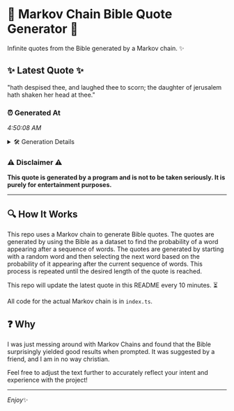 # 📖 Markov Chain Bible Quote Generator 📖

Infinite quotes from the Bible generated by a Markov chain. ✨

## ✨ Latest Quote ✨
"hath despised thee, and laughed thee to scorn; the daughter of jerusalem hath shaken her head at thee."

### ⏰ Generated At
*4:50:08 AM*

<details>
    <summary>🛠️ Generation Details</summary>
    <p>
        <strong>🌱 Seed:</strong> hath<br>
        <strong>🔄 Iterations:</strong> 17<br>
        <strong>📜 Context History:</strong><br>[ hath ]: despised<br>[ hath, despised ]: thee,<br>[ hath, despised, thee, ]: and<br>[ hath, despised, thee,, and ]: laughed<br>[ hath, despised, thee,, and, laughed ]: thee<br>[ hath, despised, thee,, and, laughed, thee ]: to<br>[ despised, thee,, and, laughed, thee, to ]: scorn;<br>[ thee,, and, laughed, thee, to, scorn; ]: the<br>[ and, laughed, thee, to, scorn;, the ]: daughter<br>[ laughed, thee, to, scorn;, the, daughter ]: of<br>[ thee, to, scorn;, the, daughter, of ]: jerusalem<br>[ to, scorn;, the, daughter, of, jerusalem ]: hath<br>[ scorn;, the, daughter, of, jerusalem, hath ]: shaken<br>[ the, daughter, of, jerusalem, hath, shaken ]: her<br>[ daughter, of, jerusalem, hath, shaken, her ]: head<br>[ of, jerusalem, hath, shaken, her, head ]: at<br>[ jerusalem, hath, shaken, her, head, at ]: thee.<br>
    </p>
</details>

### ⚠️ Disclaimer ⚠️
**This quote is generated by a program and is not to be taken seriously. It is purely for entertainment purposes.**

---

## 🔍 How It Works

This repo uses a Markov chain to generate Bible quotes. The quotes are generated by using the Bible as a dataset to find the probability of a word appearing after a sequence of words. The quotes are generated by starting with a random word and then selecting the next word based on the probability of it appearing after the current sequence of words. This process is repeated until the desired length of the quote is reached.

This repo will update the latest quote in this README every 10 minutes. ⏳

All code for the actual Markov chain is in `index.ts`.

## ❓ Why

I was just messing around with Markov Chains and found that the Bible surprisingly yielded good results when prompted. 
It was suggested by a friend, and I am in no way christian.

Feel free to adjust the text further to accurately reflect your intent and experience with the project!

---

*Enjoy*✨
